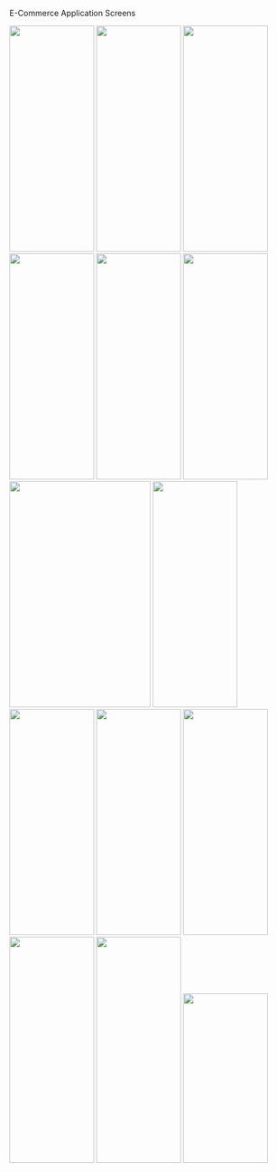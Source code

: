 E-Commerce Application
Screens

<img src="https://user-images.githubusercontent.com/48734681/159593943-ffbf0559-c19e-40a8-bc2d-9a843c6caca1.png" width="150" height="400"> <img src="https://user-images.githubusercontent.com/48734681/159593948-6dcd5a88-a611-4eab-b015-523c01eafeda.png" width="150" height="400"> <img src="https://user-images.githubusercontent.com/48734681/159593952-c49faebb-0f82-423d-86a6-ff012f453cf2.png" width="150" height="400"> <img src="https://user-images.githubusercontent.com/48734681/159593955-5f0f912d-dff3-4051-a43d-800c81b3c948.png" width="150" height="400"> <img src="https://user-images.githubusercontent.com/48734681/159593958-2fdf1630-66fe-4921-8645-e0b5466622eb.png" width="150" height="400"> <img src="https://user-images.githubusercontent.com/48734681/159593965-e00c13cd-ff84-4283-98a8-a6b5a87519ea.png" width="150" height="400"> <img src="https://user-images.githubusercontent.com/48734681/159593965-e00c13cd-ff84-4283-98a8-a6b5a87519ea.png" width="250" height="400"> <img src="https://user-images.githubusercontent.com/48734681/159593990-70be38be-f6ef-4f1d-9420-39366afe8680.png" width="150" height="400"> <img src="https://user-images.githubusercontent.com/48734681/159594004-2426dfdd-ae3d-4f8f-a77d-8a7d600efb6e.png" width="150" height="400"> <img src="https://user-images.githubusercontent.com/48734681/159594013-6c83e262-f0ed-433c-b367-c481ef94dec5.png" width="150" height="400"> <img src="https://user-images.githubusercontent.com/48734681/159594028-10b3f4cc-68f5-4a30-94cc-d4e94ad59305.png" width="150" height="400"> <img src="https://user-images.githubusercontent.com/48734681/159594059-3d09f2f3-43ea-4408-accd-c3f699fc9d82.png" width="150" height="400"> <img src="https://user-images.githubusercontent.com/48734681/159594064-05df3a94-da57-4d6d-bf0d-787105f68b07.png" width="150" height="400"> <img src="https://user-images.githubusercontent.com/48734681/159594074-8cc9541e-5ab3-4483-8a04-3b70d7b3c5e7.png" width="150" height="300">
